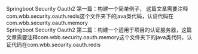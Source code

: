 Springboot Security Oauth2 第一篇：构建一个简单例子， 这篇文章需要注释com.wbb.security.oauth.redis这个文件夹下的java类代码，认证代码在com.wbb.security.oauth.memory  
Springboot Security Oauth2 第二篇：构建一个适用于项目的认证服务器，这篇文章需要注释com.wbb.security.oauth.memory这个文件夹下的java类代码，认证代码在com.wbb.security.oauth.redis  
